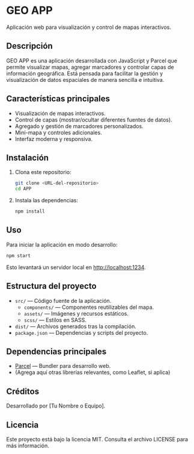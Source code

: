# GEO APP

Aplicación web para visualización y control de mapas interactivos.

## Descripción

GEO APP es una aplicación desarrollada con JavaScript y Parcel que permite visualizar mapas, agregar marcadores y controlar capas de información geográfica. Está pensada para facilitar la gestión y visualización de datos espaciales de manera sencilla e intuitiva.

## Características principales

-    Visualización de mapas interactivos.
-    Control de capas (mostrar/ocultar diferentes fuentes de datos).
-    Agregado y gestión de marcadores personalizados.
-    Mini-mapa y controles adicionales.
-    Interfaz moderna y responsiva.

## Instalación

1. Clona este repositorio:

     ```bash
     git clone <URL-del-repositorio>
     cd APP
     ```

2. Instala las dependencias:
     ```bash
     npm install
     ```

## Uso

Para iniciar la aplicación en modo desarrollo:

```bash
npm start
```

Esto levantará un servidor local en [http://localhost:1234](http://localhost:1234).

## Estructura del proyecto

-    `src/` — Código fuente de la aplicación.
     -    `components/` — Componentes reutilizables del mapa.
     -    `assets/` — Imágenes y recursos estáticos.
     -    `scss/` — Estilos en SASS.
-    `dist/` — Archivos generados tras la compilación.
-    `package.json` — Dependencias y scripts del proyecto.

## Dependencias principales

-    [Parcel](https://parceljs.org/) — Bundler para desarrollo web.
-    (Agrega aquí otras librerías relevantes, como Leaflet, si aplica)

## Créditos

Desarrollado por [Tu Nombre o Equipo].

## Licencia

Este proyecto está bajo la licencia MIT. Consulta el archivo LICENSE para más información.
